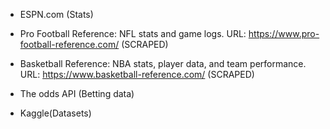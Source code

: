 -  ESPN.com (Stats)

- Pro Football Reference: NFL stats and game logs. URL: https://www.pro-football-reference.com/ (SCRAPED)

- Basketball Reference: NBA stats, player data, and team performance. URL: https://www.basketball-reference.com/ (SCRAPED)

- The odds API (Betting data)

- Kaggle(Datasets)
